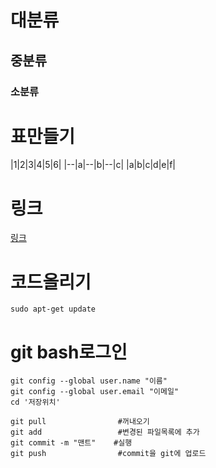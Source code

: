 # 대분류

## 중분류

### 소분류

# 표만들기

|1|2|3|4|5|6|
|--|a|--|b|--|c|
|a|b|c|d|e|f|

# 링크

[링크](https://docs.docker.com/engine/install/centos/)

# 코드올리기

    sudo apt-get update
    
# git bash로그인

    git config --global user.name "이름"
    git config --global user.email "이메일"
    cd '저장위치'
    
    git pull                #꺼내오기
    git add                 #변경된 파일목록에 추가
    git commit -m "맨트"    #실행
    git push                #commit을 git에 업로드

